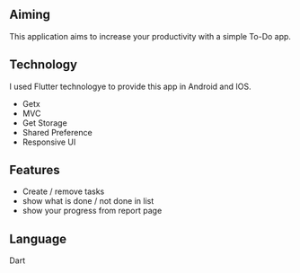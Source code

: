 ## Aiming
This application aims to increase your productivity with a simple To-Do app.

## Technology
I used Flutter technologye to provide this app in Android and IOS.<br />
- Getx <br />
- MVC <br />
- Get Storage <br />
- Shared Preference <br />
- Responsive UI <br />

## Features
- Create / remove tasks <br />
- show what is done / not done in list <br />
- show your progress from report page <br />

## Language 
Dart
